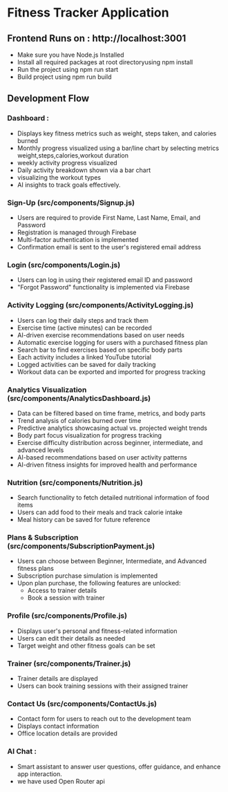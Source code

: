 # Fitness Tracker Application



## Frontend Runs on : http://localhost:3001

- Make sure you have Node.js Installed
- Install all required packages at root directoryusing
  npm install
- Run the project using
  npm run start
- Build project using
  npm run build

## Development Flow

### Dashboard :

- Displays key fitness metrics such as weight, steps taken, and calories burned
- Monthly progress visualized using a bar/line chart by selecting metrics weight,steps,calories,workout duration
- weekly activity progress visualized
- Daily activity breakdown shown via a bar chart
- visualizing the workout types
- AI insights to track goals effectively.

### Sign-Up (src/components/Signup.js)

- Users are required to provide First Name, Last Name, Email, and Password
- Registration is managed through Firebase
- Multi-factor authentication is implemented
- Confirmation email is sent to the user's registered email address

### Login (src/components/Login.js)

- Users can log in using their registered email ID and password
- "Forgot Password" functionality is implemented via Firebase

### Activity Logging (src/components/ActivityLogging.js)

- Users can log their daily steps and track them
- Exercise time (active minutes) can be recorded
- AI-driven exercise recommendations based on user needs
- Automatic exercise logging for users with a purchased fitness plan
- Search bar to find exercises based on specific body parts
- Each activity includes a linked YouTube tutorial
- Logged activities can be saved for daily tracking
- Workout data can be exported and imported for progress tracking

### Analytics Visualization (src/components/AnalyticsDashboard.js)

- Data can be filtered based on time frame, metrics, and body parts
- Trend analysis of calories burned over time
- Predictive analytics showcasing actual vs. projected weight trends
- Body part focus visualization for progress tracking
- Exercise difficulty distribution across beginner, intermediate, and advanced levels
- AI-based recommendations based on user activity patterns
- AI-driven fitness insights for improved health and performance

### Nutrition (src/components/Nutrition.js)

- Search functionality to fetch detailed nutritional information of food items
- Users can add food to their meals and track calorie intake
- Meal history can be saved for future reference

### Plans & Subscription (src/components/SubscriptionPayment.js)

- Users can choose between Beginner, Intermediate, and Advanced fitness plans
- Subscription purchase simulation is implemented
- Upon plan purchase, the following features are unlocked:
  - Access to trainer details
  - Book a session with trainer

### Profile (src/components/Profile.js)

- Displays user's personal and fitness-related information
- Users can edit their details as needed
- Target weight and other fitness goals can be set

### Trainer (src/components/Trainer.js)

- Trainer details are displayed
- Users can book training sessions with their assigned trainer

### Contact Us (src/components/ContactUs.js)

- Contact form for users to reach out to the development team
- Displays contact information
- Office location details are provided

### AI Chat :

- Smart assistant to answer user questions, offer guidance, and enhance app interaction.
- we have used Open Router api
